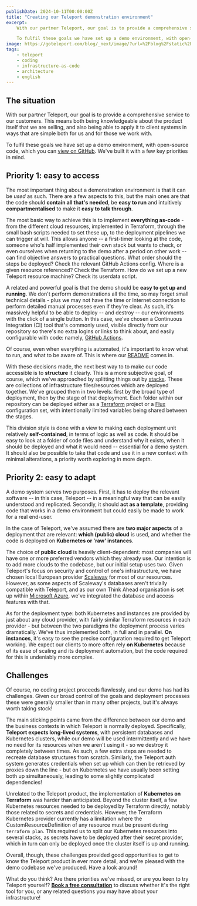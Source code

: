 ```yaml
---
publishDate: 2024-10-11T00:00:00Z
title: "Creating our Teleport demonstration environment"
excerpt:
    With our partner Teleport, our goal is to provide a comprehensive service to our customers. This means both being knowledgeable about the product itself that we are selling, and also being able to apply it to client systems in ways that are simple both for us and for those we work with.

    To fulfil these goals we have set up a demo environment, with open-source code, which you can view on GitHub. We've built it with a few key priorities in mind.
image: https://goteleport.com/blog/_next/image/?url=%2Fblog%2Fstatic%2Fog-image.png&w=1080&q=80
tags:
    - teleport
    - coding
    - infrastructure-as-code
    - architecture
    - english
---
```


## The situation

With our partner Teleport, our goal is to provide a comprehensive service to our customers. This means both being knowledgeable about the product itself that we are selling, and also being able to apply it to client systems in ways that are simple both for us and for those we work with.

To fulfil these goals we have set up a demo environment, with open-source code, which you can <a href="https://github.com/think-ahead-technologies/teleport-demo" target="_blank">view on GitHub</a>. We've built it with a few key priorities in mind.

## Priority 1: easy to access

The most important thing about a demonstration environment is that it can be _used_ as such. There are a few aspects to this, but the main ones are that the code should **contain all that's needed**, be **easy to run** and intuitively **compartmentalised** to make it **easy to talk through**.

The most basic way to achieve this is to implement **everything as-code** - from the different cloud resources, implemented in Terraform, through the small bash scripts needed to set these up, to the deployment pipelines we can trigger at will. This allows anyone -- a first-timer looking at the code, someone who's half implemented their own stack but wants to check, or even ourselves when returning to the demo after a period on other work -- can find objective answers to practical questions. What order should the steps be deployed? Check the relevant GitHub Actions config. Where is a given resource referenced? Check the Terraform. How do we set up a new Teleport resource machine? Check its userdata script.

A related and powerful goal is that the demo should be **easy to get up and running**. We don't perform demonstrations all the time, so may forget small technical details - plus we may not have the time or Internet connection to perform detailed manual processes even if they're clear. As such, it's massively helpful to be able to deploy -- and destroy -- our environments with the click of a single button. In this case, we've chosen a Continuous Integration (CI) tool that's commonly used, visible directly from our repository so there's no extra logins or links to think about, and easily configurable with code: namely, <a target="_blank" href="https://github.com/features/actions">GitHub Actions</a>.

Of course, even when everything is automated, it's important to know what to run, and what to be aware of. This is where our <a target="_blank" href="https://github.com/think-ahead-technologies/teleport-demo/tree/main/README.md">README</a> comes in.

With these decisions made, the next best way to to make our code accessible is to **structure** it clearly. This is a more subjective goal, of course, which we've approached by splitting things out by <a target="_blank" href="https://infrastructure-as-code.com/posts/defining-stacks.html">stacks</a>. These are collections of infrastructure files/resources which are deployed together. We've grouped them in two levels: first by the broad type of deployment, then by the stage of that deployment. Each folder within our repository can be deployed either as a <a target="_blank" href="https://www.hashicorp.com/products/terraform">Terraform</a> project or a <a target="_blank" href="https://fluxcd.io/">Flux</a> configuration set, with intentionally limited variables being shared between the stages.

This division style is done with a view to making each deployment unit relatively **self-contained**, in terms of logic as well as code. It should be easy to look at a folder of code files and understand why it exists, when it should be deployed and what it would need -- essential for a demo system. It should also be possible to take that code and use it in a new context with minimal alterations, a priority worth exploring in more depth.

## Priority 2: easy to adapt

A demo system serves two purposes. First, it has to deploy the relevant software -- in this case, Teleport -- in a meaningful way that can be easily understood and replicated. Secondly, it should **act as a template**, providing code that works in a demo environment but could easily be made to work for a real end-user.

In the case of Teleport, we've assumed there are **two major aspects** of a deployment that are relevant: **which (public) cloud** is used, and whether the code is deployed on **Kubernetes or 'raw' instances**.

The choice of **public cloud** is heavily client-dependent: most companies will have one or more preferred vendors which they already use. Our intention is to add more clouds to the codebase, but our initial setup uses two. Given Teleport's focus on security and control of one's infrastructure, we have chosen local European provider <a target="_blank" href="https://www.scaleway.com/">Scaleway</a> for most of our resources. However, as some aspects of Scaleway's databases aren't trivially compatible with Teleport, and as our own Think Ahead organisation is set up within <a target="_blank" href="https://azure.microsoft.com/">Microsoft Azure</a>, we've integrated the database and access features with that.

As for the deployment type: both Kubernetes and instances are provided by just about any cloud provider, with fairly similar Terraform resources in each provider - but between the two paradigms the deployment process varies dramatically. We've thus implemented both, in full and in parallel. **On instances**, it's easy to see the precise configuration required to get Teleport working. We expect our clients to more often rely **on Kubernetes** because of its ease of scaling and its deployment automation, but the code required for this is undeniably more complex.

## Challenges

Of course, no coding project proceeds flawlessly, and our demo has had its challenges. Given our broad control of the goals and deployment processes these were gnerally smaller than in many other projects, but it's always worth taking stock!

The main sticking points came from the difference between our demo and the business contexts in which Teleport is normally deployed. Specifically, **Teleport expects long-lived systems**, with persistent databases and Kubernetes clusters, while our demo will be used intermittently and we have no need for its resources when we aren't using it - so we destroy it completely between times. As such, a few extra steps are needed to recreate database structures from scratch. Similarly, the Teleport auth system generates credentials when set up which can then be retrieved by proxies down the line - but on Kubernetes we have usually been setting both up simultaneously, leading to some slightly complicated dependencies!

Unrelated to the Teleport product, the implementation of **Kubernetes on Terraform** was harder than anticipated. Beyond the cluster itself, a few Kubernetes resources needed to be deployed by Terraform directly, notably those related to secrets and credentials. However, the Terraform Kubernetes provider currently has a limitation where the CustomResourceDefinition of any resource must be present during `terraform plan`. This required us to split our Kubernetes resources into several stacks, as secrets have to be deployed after their secret provider, which in turn can only be deployed once the cluster itself is up and running.

Overall, though, these challenges provided good opportunities to get to know the Teleport product in ever more detail, and we're pleased with the demo codebase we've produced. Have a look around!

What do you think? Are there priorities we've missed, or are you keen to try Teleport yourself? [**Book a free consultation**](https://outlook.office365.com/book/ThinkAheadTechnologies@think-ahead.tech/) to discuss whether it's the right tool for you, or any related questions you may have about your infrastructure!
